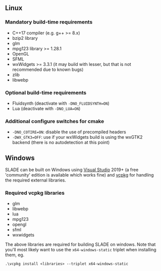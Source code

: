 ## Linux

### Mandatory build-time requirements

* C++17 compiler (e.g. g++ >= 8.x)
* bzip2 library
* glm
* mpg123 library >= 1.28.1
* OpenGL
* SFML
* wxWidgets >= 3.3.1 (it may build with lesser, but that is not recommended due
  to known bugs)
* zlib
* libwebp

### Optional build-time requirements

* Fluidsynth (deactivate with `-DNO_FLUIDSYNTH=ON`)
* Lua (deactivate with `-DNO_LUA=ON`)

### Additional configure switches for cmake

* `-DNO_COTIRE=ON`: disable the use of precompiled headers
* `-DWX_GTK3=OFF`: use if your wxWidgets build is using the wxGTK2 backend (there is no autodetection at this point)

## Windows

SLADE can be built on Windows using [Visual Studio](https://visualstudio.microsoft.com/) 2019+ (a free 'community' edition is available which works fine) and [vcpkg](https://docs.microsoft.com/en-us/cpp/build/vcpkg?view=vs-2019) for handling the required external libraries.

### Required vcpkg libraries

* glm
* libwebp
* lua
* mpg123
* opengl
* sfml
* wxwidgets

The above libraries are required for building SLADE on windows. Note that you'll most likely want to use the `x64-windows-static` triplet when installing them, eg.

```
.\vcpkg install <libraries> --triplet x64-windows-static
```
